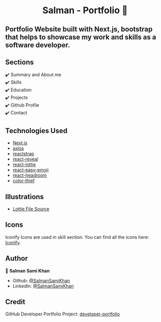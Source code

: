 <h1 align="center">Salman - Portfolio 👋</h1>

## Portfolio Website built with Next.js, bootstrap that helps to showcase my work and skills as a software developer.

<!-- <p align="center">
  <kbd>
    <img src="https://github.com/1hanzla100/developer-portfolio/blob/master/picture.PNG"></img>
  </kbd>
</p>

## To view a live example, **[click here](https://developer-portfolio-1hanzla100.vercel.app/)**. -->


## Sections

✔️ Summary and About me\
✔️ Skills\
✔️ Education\
✔️ Projects\
✔️ Github Profile\
✔️ Contact


## Technologies Used

- [Next.js](https://nextjs.org/)
- [axios](https://www.npmjs.com/package/axios)
- [reactstrap](https://reactstrap.github.io/)
- [react-reveal](https://www.react-reveal.com/)
- [react-lottie](https://www.npmjs.com/package/react-lottie)
- [react-easy-emoji](https://github.com/appfigures/react-easy-emoji)
- [react-headroom](https://github.com/KyleAMathews/react-headroom)
- [color-thief](https://github.com/lokesh/color-thief)

## Illustrations

- [Lottie File Source](https://lottiefiles.com)

## Icons

Iconify Icons are used in skill section. You can find all the icons here: [Iconify](https://icon-sets.iconify.design/).


## Author

👤 **Salman Sami Khan**

- Github: [@SalmanSamiKhan](https://github.com/SalmanSamiKhan)
- LinkedIn: [@SalmanSamiKhan](https://www.linkedin.com/in/salman-sami-khan-69855a1a0/)

## Credit

 GitHub Developer Portfolio Project: [developer-portfolio](https://github.com/1hanzla100/developer-portfolio)

